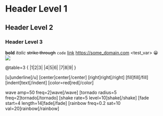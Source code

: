 # Header Level 1
## Header Level 2
### Header Level 3
**bold**
*italic*
~~strike through~~
`code`
[link](https://some_domain.com)
https://some_domain.com
<test_var>
:grinning:
![](res://icon.png)

@table=3 {
|1|2|3|
|4|5|6|
|7|8|9|
}

[u]underline[/u]
[center]center[/center]
[right]right[/right]
[fill]fill[/fill]
[indent]text[/indent]
[color=red]red[/color]

wave amp=50 freq=2]wave[/wave]
[tornado radius=5 freq=2]tornado[/tornado]
[shake rate=5 level=10]shake[/shake]
[fade start=4 length=14]fade[/fade]
[rainbow freq=0.2 sat=10 val=20]rainbow[/rainbow]


